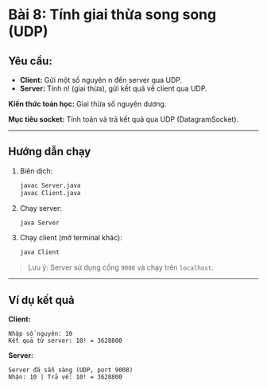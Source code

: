 # Bài 8: Tính giai thừa song song (UDP)

## Yêu cầu:

- **Client:** Gửi một số nguyên n đến server qua UDP.
- **Server:** Tính n! (giai thừa), gửi kết quả về client qua UDP.

**Kiến thức toán học:** Giai thừa số nguyên dương.

**Mục tiêu socket:** Tính toán và trả kết quả qua UDP (DatagramSocket).

---

## Hướng dẫn chạy

1. Biên dịch:
   ```bash
   javac Server.java
   javac Client.java
   ```
2. Chạy server:
   ```bash
   java Server
   ```
3. Chạy client (mở terminal khác):
   ```bash
   java Client
   ```

> Lưu ý: Server sử dụng cổng `9008` và chạy trên `localhost`.

---

## Ví dụ kết quả

**Client:**
```
Nhập số nguyên: 10
Kết quả từ server: 10! = 3628800
```

**Server:**
```
Server đã sẵn sàng (UDP, port 9008)
Nhận: 10 | Trả về: 10! = 3628800
``` 